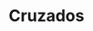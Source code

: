 ---
title: Cruzados
date: 
draft: false

# descripcion
description : Aro de plata pasante

materials: Plata 925

color: Plateado

dimensions: 0,5cm x 0,6cm

code: 01-20-0440

type: "Aros"

categories: []

# Images
# first image will be shown in the product page
images:
  # - image: "images/path_to_image"
  # La ubicacion de las imagenes es imagenes/Aros/Aros.Solo Plata/01-20-0440-cruzados
  - image: "./images/aros/solo_plata/01-20-0440-cruzados_a.JPG"
---